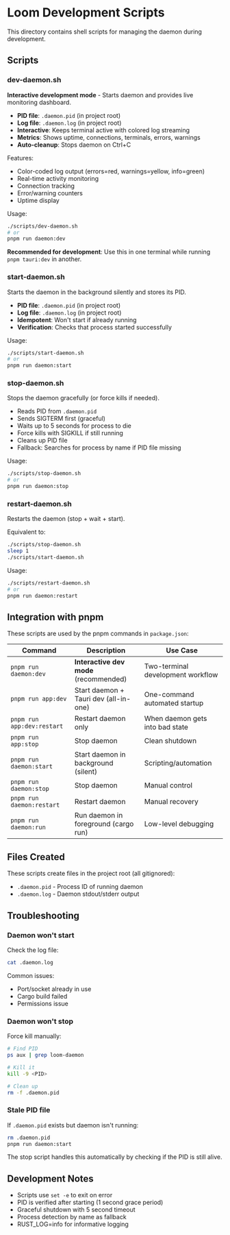 # Loom Development Scripts

This directory contains shell scripts for managing the daemon during development.

## Scripts

### dev-daemon.sh
**Interactive development mode** - Starts daemon and provides live monitoring dashboard.

- **PID file**: `.daemon.pid` (in project root)
- **Log file**: `.daemon.log` (in project root)
- **Interactive**: Keeps terminal active with colored log streaming
- **Metrics**: Shows uptime, connections, terminals, errors, warnings
- **Auto-cleanup**: Stops daemon on Ctrl+C

Features:
- Color-coded log output (errors=red, warnings=yellow, info=green)
- Real-time activity monitoring
- Connection tracking
- Error/warning counters
- Uptime display

Usage:
```bash
./scripts/dev-daemon.sh
# or
pnpm run daemon:dev
```

**Recommended for development**: Use this in one terminal while running `pnpm tauri:dev` in another.

### start-daemon.sh
Starts the daemon in the background silently and stores its PID.

- **PID file**: `.daemon.pid` (in project root)
- **Log file**: `.daemon.log` (in project root)
- **Idempotent**: Won't start if already running
- **Verification**: Checks that process started successfully

Usage:
```bash
./scripts/start-daemon.sh
# or
pnpm run daemon:start
```

### stop-daemon.sh
Stops the daemon gracefully (or force kills if needed).

- Reads PID from `.daemon.pid`
- Sends SIGTERM first (graceful)
- Waits up to 5 seconds for process to die
- Force kills with SIGKILL if still running
- Cleans up PID file
- Fallback: Searches for process by name if PID file missing

Usage:
```bash
./scripts/stop-daemon.sh
# or
pnpm run daemon:stop
```

### restart-daemon.sh
Restarts the daemon (stop + wait + start).

Equivalent to:
```bash
./scripts/stop-daemon.sh
sleep 1
./scripts/start-daemon.sh
```

Usage:
```bash
./scripts/restart-daemon.sh
# or
pnpm run daemon:restart
```

## Integration with pnpm

These scripts are used by the pnpm commands in `package.json`:

| Command | Description | Use Case |
|---------|-------------|----------|
| `pnpm run daemon:dev` | **Interactive dev mode** (recommended) | Two-terminal development workflow |
| `pnpm run app:dev` | Start daemon + Tauri dev (all-in-one) | One-command automated startup |
| `pnpm run app:dev:restart` | Restart daemon only | When daemon gets into bad state |
| `pnpm run app:stop` | Stop daemon | Clean shutdown |
| `pnpm run daemon:start` | Start daemon in background (silent) | Scripting/automation |
| `pnpm run daemon:stop` | Stop daemon | Manual control |
| `pnpm run daemon:restart` | Restart daemon | Manual recovery |
| `pnpm run daemon:run` | Run daemon in foreground (cargo run) | Low-level debugging |

## Files Created

These scripts create files in the project root (all gitignored):

- `.daemon.pid` - Process ID of running daemon
- `.daemon.log` - Daemon stdout/stderr output

## Troubleshooting

### Daemon won't start
Check the log file:
```bash
cat .daemon.log
```

Common issues:
- Port/socket already in use
- Cargo build failed
- Permissions issue

### Daemon won't stop
Force kill manually:
```bash
# Find PID
ps aux | grep loom-daemon

# Kill it
kill -9 <PID>

# Clean up
rm -f .daemon.pid
```

### Stale PID file
If `.daemon.pid` exists but daemon isn't running:
```bash
rm .daemon.pid
pnpm run daemon:start
```

The stop script handles this automatically by checking if the PID is still alive.

## Development Notes

- Scripts use `set -e` to exit on error
- PID is verified after starting (1 second grace period)
- Graceful shutdown with 5 second timeout
- Process detection by name as fallback
- RUST_LOG=info for informative logging
